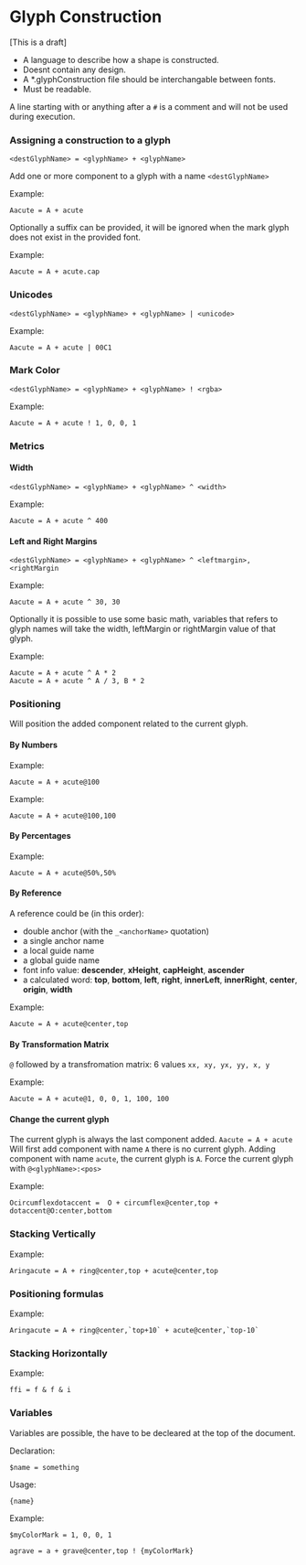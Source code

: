 Glyph Construction
==================

[This is a draft]

- A language to describe how a shape is constructed.
- Doesnt contain any design.
- A *.glyphConstruction file should be interchangable between fonts.
- Must be readable.

A line starting with or anything after a `#` is a comment and will not be used during execution.


### Assigning a construction to a glyph

    <destGlyphName> = <glyphName> + <glyphName>  

Add one or more component to a glyph with a name `<destGlyphName>`

Example:

    Aacute = A + acute

Optionally a suffix can be provided, it will be ignored when the mark glyph does not exist in the provided font.

Example:

    Aacute = A + acute.cap


### Unicodes

    <destGlyphName> = <glyphName> + <glyphName> | <unicode>

Example:

    Aacute = A + acute | 00C1

### Mark Color

    <destGlyphName> = <glyphName> + <glyphName> ! <rgba>

Example:

    Aacute = A + acute ! 1, 0, 0, 1

### Metrics

#### Width

    <destGlyphName> = <glyphName> + <glyphName> ^ <width>

Example:

    Aacute = A + acute ^ 400
    

#### Left and Right Margins

    <destGlyphName> = <glyphName> + <glyphName> ^ <leftmargin>, <rightMargin

Example:

    Aacute = A + acute ^ 30, 30

Optionally it is possible to use some basic math, variables that refers to glyph names will take the width, leftMargin or rightMargin value of that glyph.

Example:

    Aacute = A + acute ^ A * 2 
    Aacute = A + acute ^ A / 3, B * 2

### Positioning

Will position the added component related to the current glyph.

#### By Numbers

Example:

    Aacute = A + acute@100

Example:
    
    Aacute = A + acute@100,100

#### By Percentages   

Example:

    Aacute = A + acute@50%,50%
    
#### By Reference  

A reference could be (in this order):

* double anchor (with the `_<anchorName>` quotation)
* a single anchor name
* a local guide name
* a global guide name
* font info value: **descender**, **xHeight**, **capHeight**, **ascender**
* a calculated word: **top**, **bottom**, **left**, **right**, **innerLeft**, **innerRight**, **center**, **origin**, **width**

Example:

    Aacute = A + acute@center,top

#### By Transformation Matrix

`@` followed by a transfromation matrix: 6 values `xx, xy, yx, yy, x, y`

Example:

    Aacute = A + acute@1, 0, 0, 1, 100, 100

#### Change the current glyph

The current glyph is always the last component added. `Aacute = A + acute` Will first add component with name `A` there is no current glyph. Adding component with name `acute`, the current glyph is `A`. Force the current glyph with `@<glyphName>:<pos>`

Example:

    Ocircumflexdotaccent =  O + circumflex@center,top + dotaccent@O:center,bottom

### Stacking Vertically

Example:

    Aringacute = A + ring@center,top + acute@center,top

### Positioning formulas

Example:

    Aringacute = A + ring@center,`top+10` + acute@center,`top-10`

### Stacking Horizontally

Example:

    ffi = f & f & i

### Variables

Variables are possible, the have to be decleared at the top of the document.

Declaration:
	
	$name = something
	
Usage:

	{name}	

Example:

	$myColorMark = 1, 0, 0, 1
	
	agrave = a + grave@center,top ! {myColorMark}
